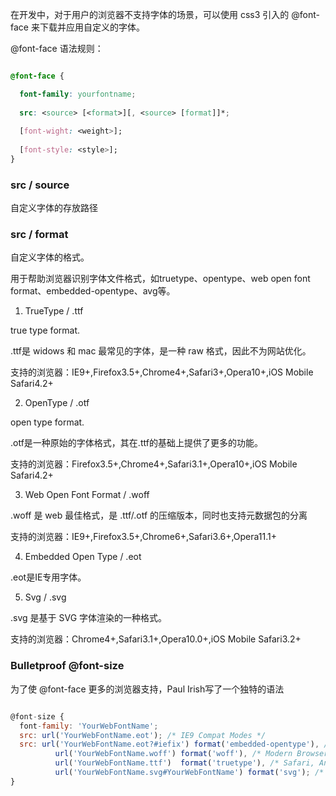 
在开发中，对于用户的浏览器不支持字体的场景，可以使用 css3 引入的 @font-face 来下载并应用自定义的字体。

@font-face 语法规则：

```css

@font-face {

  font-family: yourfontname;
  
  src: <source> [<format>][, <source> [format]]*;
  
  [font-wight: <weight>];
  
  [font-style: <style>];
}

```

### src / source

自定义字体的存放路径

### src / format

自定义字体的格式。

用于帮助浏览器识别字体文件格式，如truetype、opentype、web open font format、embedded-opentype、avg等。

1. TrueType / .ttf

true type format.

.ttf是 widows 和 mac 最常见的字体，是一种 raw 格式，因此不为网站优化。

支持的浏览器：IE9+,Firefox3.5+,Chrome4+,Safari3+,Opera10+,iOS Mobile Safari4.2+


2. OpenType / .otf

open type format.

.otf是一种原始的字体格式，其在.ttf的基础上提供了更多的功能。

支持的浏览器：Firefox3.5+,Chrome4+,Safari3.1+,Opera10+,iOS Mobile Safari4.2+



3. Web Open Font Format / .woff

.woff 是 web 最佳格式，是 .ttf/.otf 的压缩版本，同时也支持元数据包的分离

支持的浏览器：IE9+,Firefox3.5+,Chrome6+,Safari3.6+,Opera11.1+



4. Embedded Open Type / .eot

.eot是IE专用字体。



5. Svg / .svg

.svg 是基于 SVG 字体渲染的一种格式。
  
支持的浏览器：Chrome4+,Safari3.1+,Opera10.0+,iOS Mobile Safari3.2+



### Bulletproof @font-size

为了使 @font-face 更多的浏览器支持，Paul Irish写了一个独特的语法

```javascript

@font-size {
  font-family: 'YourWebFontName'; 
  src: url('YourWebFontName.eot'); /* IE9 Compat Modes */ 
  src: url('YourWebFontName.eot?#iefix') format('embedded-opentype'), /* IE6-IE8 */              
          url('YourWebFontName.woff') format('woff'), /* Modern Browsers */                    
          url('YourWebFontName.ttf')  format('truetype'), /* Safari, Android, iOS */              
          url('YourWebFontName.svg#YourWebFontName') format('svg'); /* Legacy iOS */ 
}

```

